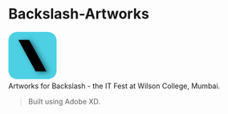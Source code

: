 # Backslash-Artworks
<img src="https://github.com/Denzil31/Backslash-Artworks/blob/master/Icon.png" height="96" width="96"><br>
Artworks for Backslash - the IT Fest at Wilson College, Mumbai.

>Built using Adobe XD.
